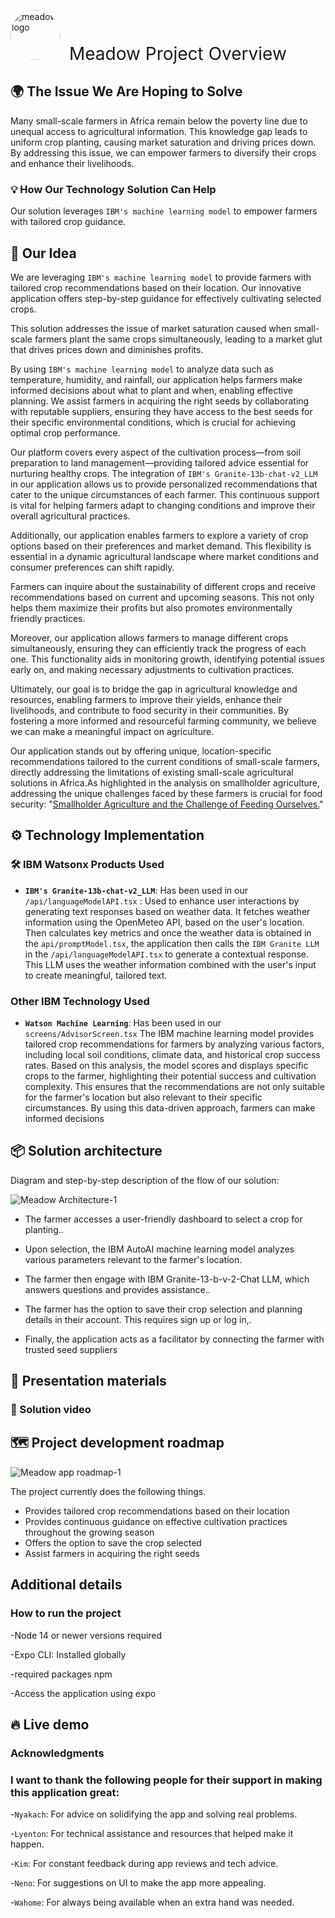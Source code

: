 <p align="left">
  <img src="https://github.com/user-attachments/assets/55f3ecd6-5540-423a-a083-d7f8c4b94d5d" alt="meadow logo" width="80" style="border-radius: 100%;"/> <!-- Adjust width as needed -->
  <span style="font-size: 28px; margin-left: 10px;">Meadow Project Overview</span>
</p>

## 🌍 The Issue We Are Hoping to Solve
Many small-scale farmers in Africa remain below the poverty line due to unequal access to agricultural information. This knowledge gap leads to uniform crop planting, causing market saturation and driving prices down. By addressing this issue, we can empower farmers to diversify their crops and enhance their livelihoods.

### 💡 How Our Technology Solution Can Help
Our solution leverages `IBM's machine learning model` to empower farmers with tailored crop guidance.

## 🌿 Our Idea
We are leveraging `IBM's machine learning model` to provide farmers with tailored crop recommendations based on their location. Our innovative application offers step-by-step guidance for effectively cultivating selected crops. 

This solution addresses the issue of market saturation caused when small-scale farmers plant the same crops simultaneously, leading to a market glut that drives prices down and diminishes profits. 

By using `IBM's machine learning model` to analyze data such as temperature, humidity, and rainfall, our application helps farmers make informed decisions about what to plant and when, enabling effective planning. We assist farmers in acquiring the right seeds by collaborating with reputable suppliers, ensuring they have access to the best seeds for their specific environmental conditions, which is crucial for achieving optimal crop performance. 

Our platform covers every aspect of the cultivation process—from soil preparation to land management—providing tailored advice essential for nurturing healthy crops. The integration of  `IBM's Granite-13b-chat-v2_LLM` in our application allows us to provide personalized recommendations that cater to the unique circumstances of each farmer. This continuous support is vital for helping farmers adapt to changing conditions and improve their overall agricultural practices.

Additionally, our application enables farmers to explore a variety of crop options based on their preferences and market demand. This flexibility is essential in a dynamic agricultural landscape where market conditions and consumer preferences can shift rapidly. 

Farmers can inquire about the sustainability of different crops and receive recommendations based on current and upcoming seasons. This not only helps them maximize their profits but also promotes environmentally friendly practices. 

Moreover, our application allows farmers to manage different crops simultaneously, ensuring they can efficiently track the progress of each one. This functionality aids in monitoring growth, identifying potential issues early on, and making necessary adjustments to cultivation practices. 

Ultimately, our goal is to bridge the gap in agricultural knowledge and resources, enabling farmers to improve their yields, enhance their livelihoods, and contribute to food security in their communities. By fostering a more informed and resourceful farming community, we believe we can make a meaningful impact on agriculture. 

Our application stands out by offering unique, location-specific recommendations tailored to the current conditions of small-scale farmers, directly addressing the limitations of existing small-scale agricultural solutions in Africa.As highlighted in the analysis on smallholder agriculture, addressing the unique challenges faced by these farmers is crucial for food security: "[Smallholder Agriculture and the Challenge of Feeding Ourselves.](https://www.theelephant.info/analysis/2023/05/09/smallholder-agriculture-and-the-challenge-of-feeding-ourselves/#:~:text=Most%20farms%2C%20they%20say%20up,some%20parts%20of%20the%20country.)"

## ⚙️ Technology Implementation

### 🛠️ IBM Watsonx Products Used
- **`IBM's Granite-13b-chat-v2_LLM`**: Has been used in our `/api/languageModelAPI.tsx` :  Used to enhance user interactions by generating text responses based on weather data. It fetches weather information using the OpenMeteo API, based on the user's location. Then calculates key metrics and once the weather data is obtained in the `api/promptModel.tsx`, the application then calls the `IBM Granite LLM` in the `/api/languageModelAPI.tsx` to generate a contextual response. This LLM uses the weather information combined with the user's input to create meaningful, tailored text.

### Other IBM Technology Used
- **`Watson Machine Learning`**: Has been used in our `screens/AdvisorScreen.tsx` The IBM machine learning model provides tailored crop recommendations for farmers by analyzing various factors, including local soil conditions, climate data, and historical crop success rates. Based on this analysis, the model scores and displays specific crops to the farmer, highlighting their potential success and cultivation complexity. This ensures that the recommendations are not only suitable for the farmer's location but also relevant to their specific circumstances. By using this data-driven approach, farmers can make informed decisions
  
## 📦 Solution architecture
Diagram and step-by-step description of the flow of our solution:

![Meadow Architecture-1](https://github.com/user-attachments/assets/54217a80-3d2c-4dbd-be77-1e67f31297a0)

- The farmer accesses a user-friendly dashboard to select a crop for planting..
  
- Upon selection, the IBM AutoAI machine learning model analyzes various parameters relevant to the farmer's location. 

- The farmer then engage with IBM Granite-13-b-v-2-Chat LLM, which answers questions and provides assistance..

- The farmer has the option to save their crop selection and planning details in their account. This requires sign up or log in,.
  
- Finally, the application acts as a facilitator by connecting the farmer with trusted seed suppliers

##  🎥 Presentation materials
### 🤖 Solution video



##  🗺️ Project development roadmap

![Meadow app roadmap-1](https://github.com/user-attachments/assets/643b4718-92c6-4270-ae5c-eda5be4f790a)

The project currently does the following things.

- Provides tailored crop recommendations based on their location
- Provides continuous guidance on effective cultivation practices throughout the growing season
- Offers the option to save the crop selected
- Assist farmers in acquiring the right seeds


## Additional details

### How to run the project
-Node 14 or newer versions required

-Expo CLI: Installed globally

-required packages npm 

-Access the application using expo

##  🔥 Live demo




### Acknowledgments
### I want to thank the following people for their support in making this application great:

-`Nyakach`: For advice on solidifying the app and solving real problems.

-`Lyenton`: For technical assistance and resources that helped make it happen.

-`Kim`: For constant feedback during app reviews and tech advice.

-`Neno`: For suggestions on UI to make the app more appealing.

-`Wahome`: For always being available when an extra hand was needed.

